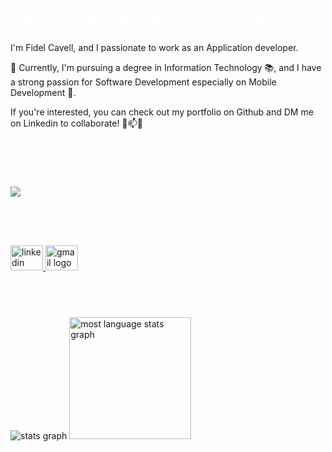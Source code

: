  <h1 align="left" style="color:white;" >Hey, What's up developers? 👋✨</h1>

###

<p align="left">I'm Fidel Cavell, and I passionate to work as an Application developer.</p>
<p>🚀 Currently, I'm pursuing a degree in Information Technology 📚, and I have a strong passion for Software Development especially on Mobile Development 🌱.</p>
<p>If you're interested, you can check out my portfolio on Github and DM me on Linkedin to collaborate! 📱📫👀</p>

###

<h2 align="left" style="color:white;" >💻 Tech Stack</h2>

###

<div align="left">
  <a href="#">
    <img src="https://skillicons.dev/icons?i=androidstudio,kotlin,dart,flutter,firebase,vscode,idea,postman,git,github,figma,laravel,php,mysql,tailwind,bootstrap,gitlab,java,postgres,react,spring,ts&theme=dark" />
  </a>
 
</div>

###

<h2 align="left" style="color:white;" >🌐 Social Accounts</h2>

###

<div align="left">
  <a href="https://www.linkedin.com/in/fidelcavell/" target="_blank">
    <img src="https://raw.githubusercontent.com/maurodesouza/profile-readme-generator/master/src/assets/icons/social/linkedin/default.svg" width="52" height="40" alt="linkedin logo"  />
  <a href="https://fidel.cavell@gmail.com" target="_blank">
    <img src="https://raw.githubusercontent.com/maurodesouza/profile-readme-generator/master/src/assets/icons/social/gmail/default.svg" width="52" height="40" alt="gmail logo"  />
  </a>
</div>

<h2 align="left" style="color:white;" >🔥 GitHub Stats</h2>

<div align="left">
 <img src="https://github-readme-stats.vercel.app/api?username=fidelcavell&theme=dracula&show_icons=true" alt="stats graph" />
 <img src="https://github-readme-stats.vercel.app/api/top-langs/?username=fidelcavell&layout=compact&theme=dracula" height="195" alt="most language stats graph" />
</div>

###
